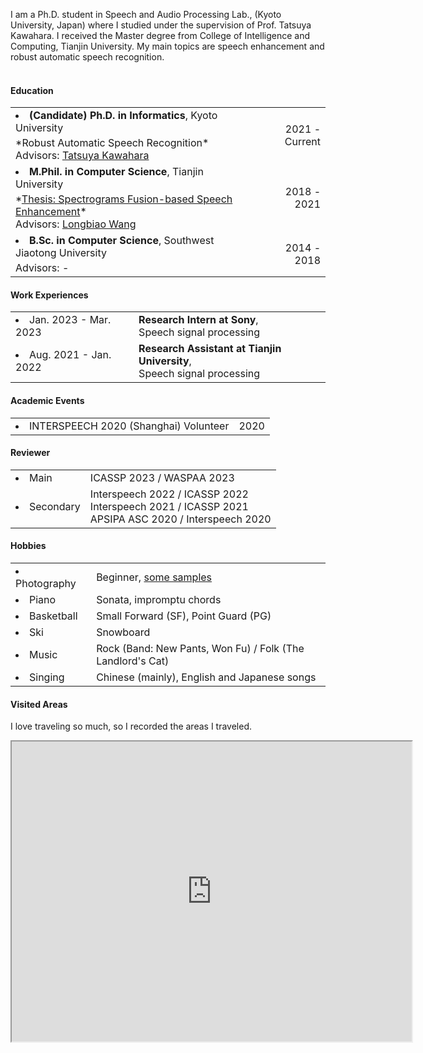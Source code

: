  I am a Ph.D. student in Speech and Audio Processing Lab., (Kyoto University, Japan) where I studied under the supervision of Prof. Tatsuya Kawahara. I received the Master degree from College of Intelligence and Computing, Tianjin University. My main topics are speech enhancement and robust automatic speech recognition. <br><br>

#### <i class="fa fa-chevron-right"></i> Education
<table class="table table-hover">
  <font size=2>
  <tr>
    <td>
     <li>
     <strong> (Candidate) Ph.D. in Informatics</strong>, Kyoto University
      <br>
        <p style='margin-top:-1em;margin-bottom:0em' markdown='1'>
        <br> *Robust Automatic Speech Recognition*
        <br> Advisors: <a href="http://sap.ist.i.kyoto-u.ac.jp/members/kawahara/" target="_blank">Tatsuya Kawahara</a>
        </p>
      </li>
    </td>
    <td class="col-md-2" style='text-align:right;'>2021 - Current</td>
  </tr>
  </font>
  <tr>
    <td>
      <font size=3>
      <li>
      <strong>M.Phil. in Computer Science</strong>, Tianjin University
      <br>
        <p style='margin-top:-1em;margin-bottom:0em' markdown='1'>
        <br> *<a href="data/master_thesis.pdf" target="_blank">Thesis: Spectrograms Fusion-based Speech Enhancement</a>*
        <br> Advisors: <a href="http://cic.tju.edu.cn/faculty/wanglongbiao/wang.html" target="_blank">Longbiao Wang</a>
        </p>
       </li>
       </font>
    </td>
    <td class="col-md-2" style='text-align:right;'>2018 - 2021</td>
  </tr>
  <tr>
    <td>
      <font size=3>
      <li>
      <strong>B.Sc. in Computer Science</strong>, Southwest Jiaotong University
      <br>
        <p style='margin-top:-1em;margin-bottom:0em' markdown='1'>
        <br> Advisors: -
         <!-- <a href="https://faculty.swjtu.edu.cn/dizhixiong/zh_CN/zhym/129018/list/index.htm" target="_blank">Zhixiong Di</a> -->
        </p>
      </li>
      </font>
    </td>
    <td class="col-md-2" style='text-align:right;'>2014 - 2018</td>
  </tr>
</table>


#### <i class="fa fa-chevron-right"></i> Work Experiences
<table class="table table-hover">
 
<tr>
  <td class='col-md-3'><li>Jan. 2023 - Mar. 2023</li></td>
  <td>
    <strong>Research Intern at Sony</strong>,  <br>
    Speech signal processing
  </td>
</tr> 
 
<tr>
  <td class='col-md-3'><li>Aug. 2021 - Jan. 2022</li></td>
  <td>
    <strong>Research Assistant at Tianjin University</strong>,  <br>
    Speech signal processing
  </td>
</tr>
</table>


#### <i class="fa fa-chevron-right"></i> Academic Events
<table class="table table-hover">
<tr>
  <td>
      <li>INTERSPEECH 2020 (Shanghai) Volunteer</li>
  <td class='col-md-2' style='text-align:right;'>2020</td>
  </td>
</tr>
</table>



#### <i class="fa fa-chevron-right"></i> Reviewer
<table class="table table-hover">
<tr>
  <td class='col-md-2'><li>Main</li></td>
  <td>
      ICASSP 2023 / WASPAA 2023
  </td>
</tr>
<tr>
  <td class='col-md-2'><li>Secondary</li></td>
  <td>
    Interspeech 2022 / ICASSP 2022  <br>
    Interspeech 2021 / ICASSP 2021  <br>
    APSIPA ASC 2020 / Interspeech 2020
  </td>
</tr>
</table>
 
 
<!--
#### <i class="fa fa-chevron-right"></i> Skills
<table class="table table-hover">
<tr>
  <td class='col-md-2'><li>Programming</li></td>
  <td>
C, C++, Java, Python
  </td>
</tr>
<tr>
  <td class='col-md-2'><li>Frameworks</li></td>
  <td>
NumPy, PyTorch, SciPy, TensorFlow
  </td>
</tr>
<tr>
  <td class='col-md-2'><li>Tools</li></td>
  <td>
Linux, vim git, tmux
  </td>
</tr>
</table>
-->


#### <i class="fa fa-chevron-right"></i> Hobbies
<table class="table table-hover">
<tr>
  <td class='col-md-2'><li>Photography</li></td>
  <td>
Beginner, <a href='https://photos.app.goo.gl/g5KD1smFNUM2Zpej8'>some samples</a>
  </td>
</tr>
<tr>
  <td class='col-md-2'><li>Piano</li></td>
  <td>
Sonata, impromptu chords
  </td>
</tr>
<tr>
  <td class='col-md-2'><li>Basketball</li></td>
  <td>
Small Forward (SF), Point Guard (PG)
  </td>
</tr>
<tr>
  <td class='col-md-2'><li>Ski</li></td>
  <td>
Snowboard
  </td>
</tr>
<tr>
  <td class='col-md-2'><li>Music</li></td>
  <td>
Rock (Band: New Pants, Won Fu) / Folk (The Landlord's Cat)
  </td>
</tr>
<tr>
  <td class='col-md-2'><li>Singing</li></td>
  <td>
Chinese (mainly), English and Japanese songs
  </td>
</tr>
</table>


#### <i class="fa fa-chevron-right"></i> Visited Areas
I love traveling so much, so I recorded the areas I traveled. 
<iframe src="https://www.google.com/maps/d/embed?mid=1lvQnC_MLw7w4fRvmKIQvQA4XoSv5ClY&hl=en&ehbc=2E312F" width="640" height="480"></iframe>
